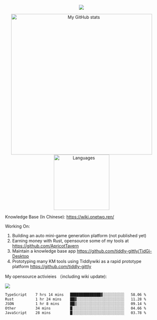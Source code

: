 <a href="https://github.com/linonetwo">
    <p align="center">
        <img src="https://github-profile-trophy.vercel.app/?username=linonetwo&column=7&theme=onedark"/>
    </p>
</a>
<a align="center" href="https://github.com/linonetwo">
  <p align="center">
    <img src="https://github-readme-stats.vercel.app/api?username=linonetwo&show_icons=true&count_private=true" alt="My GitHub stats" width="465"/>
    <img src="https://github-readme-stats.vercel.app/api/top-langs/?username=linonetwo&layout=compact&langs_count=10" alt="Languages" height="183">
  </p>
</a>

Knowledge Base (In Chinese): https://wiki.onetwo.ren/

Working On: 

1. Building an auto mini-game generation platform (not published yet)
1. Earning money with Rust, opensource some of my tools at https://github.com/ApricotTavern
1. Maintain a knowledge base app https://github.com/tiddly-gittly/TidGi-Desktop
1. Prototyping many KM tools using Tiddlywiki as a rapid prototype platform https://github.com/tiddly-gittly

My opensource activieies （including wiki update):

![](https://visitor-badge.glitch.me/badge?page_id=linonetwo.linonetwo)

<!--START_SECTION:waka-->

```txt
TypeScript    7 hrs 14 mins   ██████████████▓░░░░░░░░░░   58.06 %
Rust          1 hr 24 mins    ██▓░░░░░░░░░░░░░░░░░░░░░░   11.28 %
JSON          1 hr 8 mins     ██▒░░░░░░░░░░░░░░░░░░░░░░   09.14 %
Other         34 mins         █░░░░░░░░░░░░░░░░░░░░░░░░   04.66 %
JavaScript    28 mins         █░░░░░░░░░░░░░░░░░░░░░░░░   03.78 %
```

<!--END_SECTION:waka-->
